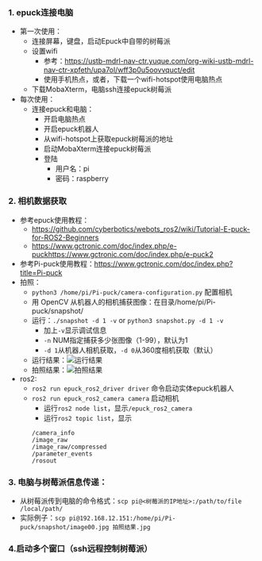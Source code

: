 ### 1. epuck连接电脑
- 第一次使用：
    - 连接屏幕，键盘，启动Epuck中自带的树莓派
    - 设置wifi
        - 参考：https://ustb-mdrl-nav-ctr.yuque.com/org-wiki-ustb-mdrl-nav-ctr-xpfeth/upa7ol/wff3p0u5oovvquct/edit
        - 使用手机热点，或者，下载一个wifi-hotspot使用电脑热点
    - 下载MobaXterm，电脑ssh连接epuck树莓派   
- 每次使用：
    - 连接epuck和电脑：
        - 开启电脑热点
        - 开启epuck机器人
        - 从wifi-hotspot上获取epuck树莓派的地址
        - 启动MobaXterm连接epuck树莓派
        - 登陆
            - 用户名：pi
            - 密码：raspberry

### 2. 相机数据获取
- 参考epuck使用教程：
    - https://github.com/cyberbotics/webots_ros2/wiki/Tutorial-E-puck-for-ROS2-Beginners
    - https://www.gctronic.com/doc/index.php/e-puckhttps://www.gctronic.com/doc/index.php/e-puck2
- 参考Pi-puck使用教程：https://www.gctronic.com/doc/index.php?title=Pi-puck
- 拍照：
    - `python3 /home/pi/Pi-puck/camera-configuration.py` 配置相机
    - 用 OpenCV 从机器人的相机捕获图像：在目录/home/pi/Pi-puck/snapshot/
    - 运行：`./snapshot -d 1 -v` or `python3 snapshot.py -d 1 -v`
        - 加上`-v`显示调试信息
        - `-n` NUM指定捕获多少张图像（1-99），默认为1
        - `-d 1`从机器人相机获取，`-d 0`从360度相机获取（默认）
    - 运行结果：![运行结果](img/运行结果.png)
    - 拍照结果：![拍照结果](img/拍照结果.jpg)
- ros2:
    - `ros2 run epuck_ros2_driver driver` 命令启动实体epuck机器人
    - `ros2 run epuck_ros2_camera camera` 启动相机
        - 运行`ros2 node list`，显示`/epuck_ros2_camera`
        - 运行`ros2 topic list`，显示
        ```
        /camera_info
        /image_raw
        /image_raw/compressed
        /parameter_events
        /rosout
        ```

### 3. 电脑与树莓派信息传递：
- 从树莓派传到电脑的命令格式：`scp pi@<树莓派的IP地址>:/path/to/file /local/path/`
- 实际例子：`scp pi@192.168.12.151:/home/pi/Pi-puck/snapshot/image00.jpg 拍照结果.jpg`

### 4.启动多个窗口（ssh远程控制树莓派）